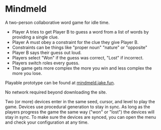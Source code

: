 # Mindmeld

A two-person collaborative word game for idle time.

- Player A tries to get Player B to guess a word from a list of words by providing a single clue.
- Player A must obey a constraint for the clue they give Player B.
- Constraints can be things like "proper noun" "nature" or "opposite"
- Player B says their guess out loud.
- Players select "Won" if the guess was correct, "Lost" if incorrect.
- Players switch roles every guess.
- The game gets more complex the more you win and less complex the more you lose.

Playable prototype can be found at [mindmeld.jake.fun](https://mindmeld.jake.fun).

No network required beyond downloading the site.

Two (or more) devices enter in the same seed, cursor, and level to play the game. Devices use procedural generation to stay in sync. As long as the players progress the game the same way ("won" or "lost") the devices will stay in sync. To make sure the devices are synced, you can open the menu and check your configuration at any time.
